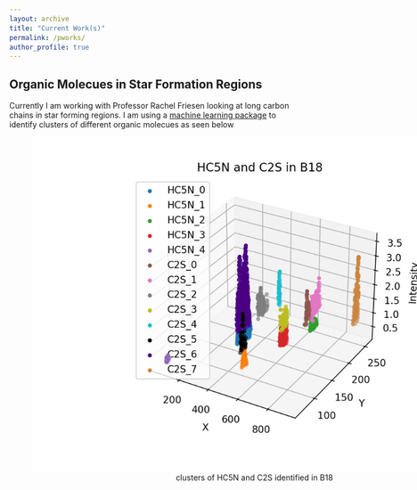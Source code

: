 ```yaml
---
layout: archive
title: "Current Work(s)"
permalink: /pworks/
author_profile: true
---
```


## Organic Molecues in Star Formation Regions

Currently I am working with Professor Rachel Friesen looking at long carbon chains in star forming regions. I am using a [machine learning package](https://github.com/jdhenshaw/acorns) to identify clusters of different organic molecues as seen below 
<center>
  <figure style="width:800px">
	  <img src="HC5N_C2S.png">
	  <figcaption>clusters of HC5N and C2S identified in B18 
      </figure>
        </center>